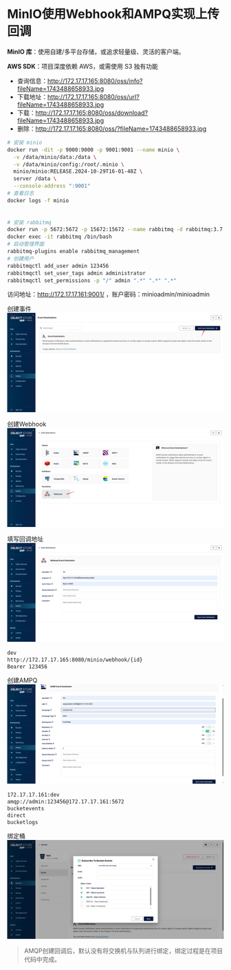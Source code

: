 # MinIO使用Webhook和AMPQ实现上传回调

**MinIO 库**：使用自建/多平台存储，或追求轻量级、灵活的客户端。

**AWS SDK**：项目深度依赖 AWS，或需使用 S3 独有功能

- 查询信息：http://172.17.17.165:8080/oss/info?fileName=1743488658933.jpg
- 下载地址：http://172.17.17.165:8080/oss/url?fileName=1743488658933.jpg
- 下载：http://172.17.17.165:8080/oss/download?fileName=1743488658933.jpg
- 删除：http://172.17.17.165:8080/oss/?fileName=1743488658933.jpg

```bash
# 安装 minio
docker run -dit -p 9000:9000 -p 9001:9001 --name minio \
  -v /data/minio/data:/data \
  -v /data/minio/config:/root/.minio \
  minio/minio:RELEASE.2024-10-29T16-01-48Z \
  server /data \
  --console-address ":9001" 
# 查看日志
docker logs -f minio


# 安装 rabbitmq
docker run -p 5672:5672 -p 15672:15672 --name rabbitmq -d rabbitmq:3.7.15
docker exec -it rabbitmq /bin/bash
# 启动管理界面
rabbitmq-plugins enable rabbitmq_management
# 创建用户
rabbitmqctl add_user admin 123456
rabbitmqctl set_user_tags admin administrator
rabbitmqctl set_permissions -p "/" admin ".*" ".*" ".*"
```

访问地址：http://172.17.17.161:9001/ ，账户密码：minioadmin/minioadmin

创建事件
![](doc/assets/1.png)

创建Webhook
![](doc/assets/2.png)

填写回调地址
![](doc/assets/3.png)

```
dev
http://172.17.17.165:8080/minio/webhook/{id}
Bearer 123456
```

创建AMPQ
![:](doc/assets/4.png)

```
172.17.17.161:dev
amqp://admin:123456@172.17.17.161:5672
bucketevents
direct
bucketlogs
```

绑定桶
![](doc/assets/5.png)

> AMQP创建回调后，默认没有将交换机与队列进行绑定，绑定过程是在项目代码中完成。